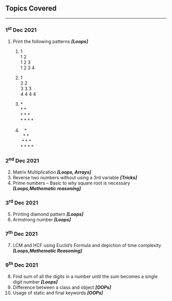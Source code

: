## Topics Covered

---

### 1<sup>st</sup> Dec 2021

1. Print the following patterns ***[Loops]***
   1. 1  
      1 2  
      1 2 3  
      1 2 3 4  

   2. 1  
      2 2  
      3 3 3  
      4 4 4 4

   3. \*  
      \* \*  
      \* \* \*  
      \* \* \* \*  

   4. &nbsp; &nbsp;\*  
      &nbsp; \* \*  
      &nbsp;\* \* \*  
      \* \* \* \*  

### 2<sup>nd</sup> Dec 2021

2. Matrix Multiplication ***[Loops, Arrays]***
3. Reverse two numbers without using a 3rd variable ***[Tricks]***
4. Prime numbers – Basic to why square root is necessary ***[Loops,Mathematic reasoning]***

### 3<sup>rd</sup> Dec 2021

5. Printing diamond pattern ***[Loops]***
6. Armstrong number ***[Loops]***

### 7<sup>th</sup> Dec 2021

7. LCM and HCF using Euclid’s Formula and depiction of time complexity ***[Loops,Mathematic Reasoning]***

### 9<sup>th</sup> Dec 2021

8. Find sum of all the digits in a number until the sum becomes a single digit number ***[Loops]***
9. Difference between a class and object ***[OOPs]***
10. Usage of static and final keywords ***[OOPs]***
